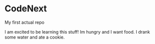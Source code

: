 # CodeNext
My first actual repo

I am excited to be learning this stuff!
Im hungry and I want food.
 I drank some water and ate a cookie.
 

